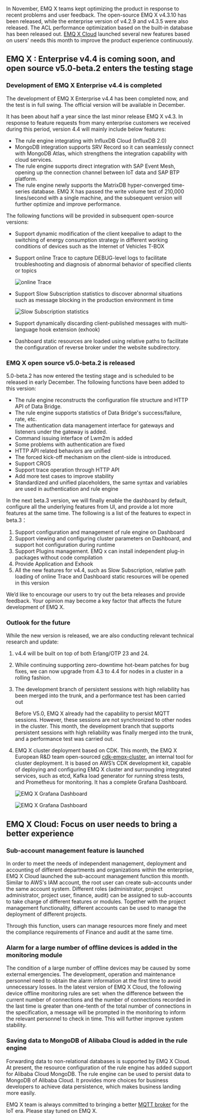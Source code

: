 In November, EMQ X teams kept optimizing the product in response to recent problems and user feedback. The open-source EMQ X v4.3.10 has been released, while the enterprise version of v4.2.9 and v4.3.5 were also released. The ACL performance optimization based on the built-in database has been released out. [EMQ X Cloud](https://www.emqx.com/en/cloud) launched several new features based on users' needs this month to improve the product experience continuously.

## EMQ X : Enterprise v4.4 is coming soon, and open source v5.0-beta.2 enters the testing stage

### Development of EMQ X Enterprise v4.4 is completed

The development of EMQ X Enterprise v4.4 has been completed now, and the test is in full swing. The official version will be available in December.

It has been about half a year since the last minor release EMQ X v4.3. In response to feature requests from many enterprise customers we received during this period, version 4.4 will mainly include below features: 

- The rule engine integrating with InfluxDB Cloud (InfluxDB 2.0)
- MongoDB integration supports SRV Record so it can seamlessly connect with MongoDB Atlas, which strengthens the integration capability with cloud services.
- The rule engine supports direct integration with SAP Event Mesh, opening up the connection channel between IoT data and SAP BTP platform.
- The rule engine newly supports the MatrixDB hyper-converged time-series database. EMQ X has passed the write volume test of 210,000 lines/second with a single machine, and the subsequent version will further optimize and improve performance.

The following functions will be provided in subsequent open-source versions:

- Support dynamic modification of the client keepalive to adapt to the switching of energy consumption strategy in different working conditions of devices such as the Internet of Vehicles T-BOX
- Support online Trace to capture DEBUG-level logs to facilitate troubleshooting and diagnosis of abnormal behavior of specified clients or topics

   ![online Trace](https://static.emqx.net/images/9b627c894ff3ef03e2b772793e0fafb1.png)
 

- Support Slow Subscription statistics to discover abnormal situations such as message blocking in the production environment in time

   ![Slow Subscription statistics](https://static.emqx.net/images/fddd41d6d4d5b1c156cb61d21a4cb1ac.png)

- Support dynamically discarding client-published messages with multi-language hook extension (exhook)
- Dashboard static resources are loaded using relative paths to facilitate the configuration of reverse broker under the website subdirectory.

### EMQ X open source v5.0-beta.2 is released

5.0-beta.2 has now entered the testing stage and is scheduled to be released in early December. The following functions have been added to this version:

- The rule engine reconstructs the configuration file structure and HTTP API of Data Bridge.
- The rule engine supports statistics of Data Bridge's success/failure, rate, etc.
- The authentication data management interface for gateways and listeners under the gateway is added.
- Command issuing interface of Lwm2m is added
- Some problems with authentication are fixed
- HTTP API related behaviors are unified
- The forced kick-off mechanism on the client-side is introduced.
- Support CROS
- Support trace operation through HTTP API
- Add more test cases to improve stability
- Standardized and unified placeholders, the same syntax and variables are used in authentication and rule engine

In the next beta.3 version, we will finally enable the dashboard by default, configure all the underlying features from UI, and provide a lot more features at the same time. The following is a list of the features to expect in beta.3：

1. Support configuration and management of rule engine on Dashboard
2. Support viewing and configuring cluster parameters on Dashboard, and support hot configuration during runtime
3. Support Plugins management. EMQ x can install independent plug-in packages without code compilation
4. Provide Application and Exhook
5. All the new features for v4.4, such as Slow Subscription, relative path loading of online Trace and Dashboard static resources will be opened in this version

We’d like to encourage our users to try out the beta releases and provide feedback. Your opinion may become a key factor that affects the future development of EMQ X.

### Outlook for the future

While the new version is released, we are also conducting relevant technical research and update:

1. v4.4 will be built on top of both Erlang/OTP 23 and 24.

2. While continuing supporting zero-downtime hot-beam patches for bug fixes, we can now upgrade from 4.3 to 4.4 for nodes in a cluster in a rolling fashion.

3. The development branch of persistent sessions with high reliability has been merged into the trunk, and a performance test has been carried out

   Before V5.0, EMQ X already had the capability to persist MQTT sessions. However, these sessions are not synchronized to other nodes in the cluster. This month, the development branch that supports persistent sessions with high reliability was finally merged into the trunk, and a performance test was carried out.

4. EMQ X cluster deployment based on CDK. This month, the EMQ X European R&D team open-sourced [cdk-emqx-cluster](https://github.com/emqx/cdk-emqx-cluster), an internal tool for cluster deployment. It is based on AWS’s CDK development kit, capable of deploying and configuring EMQ X cluster and surrounding integrated services, such as etcd, Kafka load generator for running stress tests, and Prometheus for monitoring. It has a complete Grafana Dashboard.

   ![EMQ X Grafana Dashboard](https://static.emqx.net/images/392d67ebdad90865f77af9576db51fe5.png)

   ![EMQ X Grafana Dashboard](https://static.emqx.net/images/c12f37d5dd3b03ab1e612cb8cabdca98.png)

## EMQ X Cloud: Focus on user needs to bring a better experience

### Sub-account management feature is launched

In order to meet the needs of independent management, deployment and accounting of different departments and organizations within the enterprise, EMQ X Cloud launched the sub-account management function this month. Similar to AWS's IAM account, the root user can create sub-accounts under the same account system. Different roles (administrator, project administrator, project user, finance, audit) can be assigned to sub-accounts to take charge of different features or modules. Together with the project management functionality, different accounts can be used to manage the deployment of different projects.

Through this function, users can manage resources more finely and meet the compliance requirements of Finance and audit at the same time.

### Alarm for a large number of offline devices is added in the monitoring module

The condition of a large number of offline devices may be caused by some external emergencies. The development, operation and maintenance personnel need to obtain the alarm information at the first time to avoid unnecessary losses. In the latest version of EMQ X Cloud, the following device offline monitoring rules are set: when the difference between the current number of connections and the number of connections recorded in the last time is greater than one-tenth of the total number of connections in the specification, a message will be prompted in the monitoring to inform the relevant personnel to check in time. This will further improve system stability.

### Saving data to MongoDB of Alibaba Cloud is added in the rule engine

Forwarding data to non-relational databases is supported by EMQ X Cloud. At present, the resource configuration of the rule engine has added support for Alibaba Cloud MongoDB. The rule engine can be used to persist data to MongoDB of Alibaba Cloud. It provides more choices for business developers to achieve data persistence, which makes business landing more easily.

EMQ X team is always committed to bringing a better [MQTT broker](https://www.emqx.io) for the IoT era. Please stay tuned on EMQ X.
